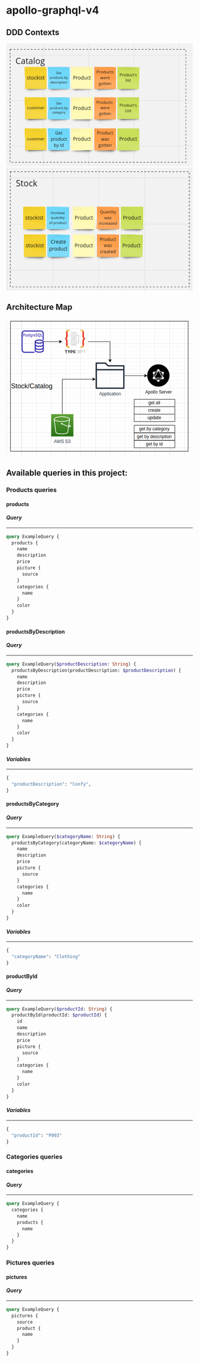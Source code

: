 # apollo-graphql-v4
## DDD Contexts
![Catalog's context](src/assets/Catalog.png) 
![Stock's context](src/assets/Stock.png)

## Architecture Map
![Catalog and Stock's Architecture](src/assets/Stock_Catalog.png)

## Available queries in this project:

### Products queries

#### products

#### _Query_

---
```graphql
query ExampleQuery {
  products {
    name
    description
    price
    picture {
      source
    }
    categories {
      name
    }
    color
  }
}
```

#### productsByDescription

#### _Query_

---

```graphql
query ExampleQuery($productDescription: String) {
  productsByDescription(productDescription: $productDescription) {
    name
    description
    price
    picture {
      source
    }
    categories {
      name
    }
    color
  }
}
```

#### _Variables_

---

```graphql
{
  "productDescription": "Confy",
}
```

#### productsByCategory
#### _Query_
---
``` graphql
query ExampleQuery($categoryName: String) {
  productsByCategory(categoryName: $categoryName) {
    name
    description
    price
    picture {
      source
    }
    categories {
      name
    }
    color
  }
}
```
#### _Variables_
---
```graphql
{
  "categoryName": "Clothing" 
}
```
#### productById
#### _Query_
---
```graphql
query ExampleQuery($productId: String) {
  productById(productId: $productId) {
    id
    name
    description
    price
    picture {
      source
    }
    categories {
      name
    }
    color
  }
}
```
#### _Variables_
---
```graphql
{
  "productId": "P003"
}
```
### Categories queries

#### categories

#### _Query_

---
```graphql
query ExampleQuery {
  categories {
    name
    products {
      name
    }
  }
}
```

### Pictures queries

#### pictures

#### _Query_

---
```graphql
query ExampleQuery {
  pictures {
    source
    product {
      name
    }
  }
}
```
